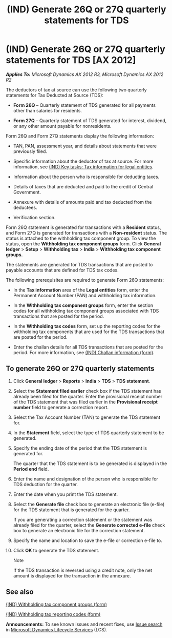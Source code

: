 ﻿---
title: (IND) Generate 26Q or 27Q quarterly statements for TDS
TOCTitle: (IND) Generate 26Q or 27Q quarterly statements for TDS
ms:assetid: 05b0a41e-c523-4677-ad86-3c7b4cd4a97d
ms:mtpsurl: https://technet.microsoft.com/en-us/library/JJ664451(v=AX.60)
ms:contentKeyID: 49385531
ms.date: 04/18/2014
mtps_version: v=AX.60
f1_keywords:
- (IND)
- india
- 26q
- 27q
- Generate 26Q
- generate 27Q
- generate quarterly statements
- quarterly statements
- TDS
---

# (IND) Generate 26Q or 27Q quarterly statements for TDS [AX 2012]


_**Applies To:** Microsoft Dynamics AX 2012 R3, Microsoft Dynamics AX 2012 R2_

The deductors of tax at source can use the following two quarterly statements for Tax Deducted at Source (TDS):

  - **Form 26Q** – Quarterly statement of TDS generated for all payments other than salaries for residents.

  - **Form 27Q** – Quarterly statement of TDS generated for interest, dividend, or any other amount payable for nonresidents.

Form 26Q and Form 27Q statements display the following information:

  - TAN, PAN, assessment year, and details about statements that were previously filed.

  - Specific information about the deductor of tax at source. For more information, see [(IND) Key tasks: Tax information for legal entities](ind-key-tasks-tax-information-for-legal-entities.md).

  - Information about the person who is responsible for deducting taxes.

  - Details of taxes that are deducted and paid to the credit of Central Government.

  - Annexure with details of amounts paid and tax deducted from the deductees.

  - Verification section.

Form 26Q statement is generated for transactions with a **Resident** status, and Form 27Q is generated for transactions with a **Non-resident** status. The status is attached to the withholding tax component group. To view the status, open the **Withholding tax component groups** form. Click **General ledger** \> **Setup** \> **Withholding tax** \> **India** \> **Withholding tax component groups**.

The statements are generated for TDS transactions that are posted to payable accounts that are defined for TDS tax codes.

The following prerequisites are required to generate Form 26Q statements:

  - In the **Tax information** area of the **Legal entities** form, enter the Permanent Account Number (PAN) and withholding tax information.

  - In the **Withholding tax component groups** form, enter the section codes for all withholding tax component groups associated with TDS transactions that are posted for the period.

  - In the **Withholding tax codes** form, set up the reporting codes for the withholding tax components that are used for the TDS transactions that are posted for the period.

  - Enter the challan details for all TDS transactions that are posted for the period. For more information, see [(IND) Challan information (form)](https://technet.microsoft.com/en-us/library/jj677847\(v=ax.60\)).

## To generate 26Q or 27Q quarterly statements

1.  Click **General ledger** \> **Reports** \> **India** \> **TDS** \> **TDS statement**.

2.  Select the **Statement filed earlier** check box if the TDS statement has already been filed for the quarter. Enter the provisional receipt number of the TDS statement that was filed earlier in the **Provisional receipt number** field to generate a correction report.

3.  Select the Tax Account Number (TAN) to generate the TDS statement for.

4.  In the **Statement** field, select the type of TDS quarterly statement to be generated.

5.  Specify the ending date of the period that the TDS statement is generated for.
    
    The quarter that the TDS statement is to be generated is displayed in the **Period end** field.

6.  Enter the name and designation of the person who is responsible for TDS deduction for the quarter.

7.  Enter the date when you print the TDS statement.

8.  Select the **Generate file** check box to generate an electronic file (e-file) for the TDS statement that is generated for the quarter.
    
    If you are generating a correction statement or the statement was already filed for the quarter, select the **Generate corrected e-file** check box to generate an electronic file for the correction statement.

9.  Specify the name and location to save the e-file or correction e-file to.

10. Click **OK** to generate the TDS statement.
    

    > [!NOTE]
    > <P>If the TDS transaction is reversed using a credit note, only the net amount is displayed for the transaction in the annexure.</P>



## See also

[(IND) Withholding tax component groups (form)](https://technet.microsoft.com/en-us/library/jj678017\(v=ax.60\))

[(IND) Withholding tax reporting codes (form)](https://technet.microsoft.com/en-us/library/jj664934\(v=ax.60\))

  
**Announcements:** To see known issues and recent fixes, use [Issue search](http://go.microsoft.com/fwlink/?linkid=389258) in [Microsoft Dynamics Lifecycle Services](http://go.microsoft.com/fwlink/?linkid=306505) (LCS).

